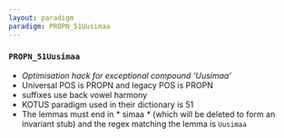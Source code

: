 ```yaml
---
layout: paradigm
paradigm: PROPN_51Uusimaa
---
```

### ` PROPN_51Uusimaa `

* _Optimisation hack for exceptional compound ’Uusimaa’_
* Universal POS is PROPN and legacy POS is PROPN
* suffixes use back vowel harmony
* KOTUS paradigm used in their dictionary is 51
* The lemmas must end in * simaa * (which will be deleted to form an invariant stub) and the regex matching the lemma is ` Uusimaa `
